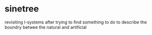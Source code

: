 # sinetree

revisiting l-systems after trying to find something to do to describe the boundry betwee the natural and artificial 
